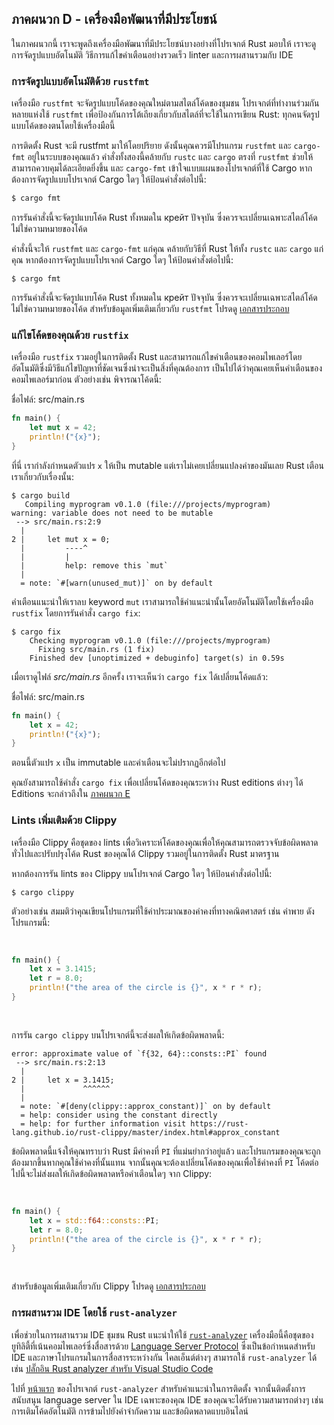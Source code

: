 ## ภาคผนวก D - เครื่องมือพัฒนาที่มีประโยชน์

ในภาคผนวกนี้ เราจะพูดถึงเครื่องมือพัฒนาที่มีประโยชน์บางอย่างที่โปรเจกต์ Rust มอบให้ เราจะดูการจัดรูปแบบอัตโนมัติ วิธีการแก้ไขคำเตือนอย่างรวดเร็ว linter และการผสานรวมกับ IDE

### การจัดรูปแบบอัตโนมัติด้วย `rustfmt`

เครื่องมือ `rustfmt` จะจัดรูปแบบโค้ดของคุณใหม่ตามสไตล์โค้ดของชุมชน โปรเจกต์ที่ทำงานร่วมกันหลายแห่งใช้ `rustfmt` เพื่อป้องกันการโต้เถียงเกี่ยวกับสไตล์ที่จะใช้ในการเขียน Rust: ทุกคนจัดรูปแบบโค้ดของตนโดยใช้เครื่องมือนี้

การติดตั้ง Rust จะมี rustfmt มาให้โดยปริยาย ดังนั้นคุณควรมีโปรแกรม `rustfmt` และ `cargo-fmt` อยู่ในระบบของคุณแล้ว คำสั่งทั้งสองนี้คล้ายกับ `rustc` และ `cargo` ตรงที่ `rustfmt` ช่วยให้สามารถควบคุมได้ละเอียดยิ่งขึ้น และ `cargo-fmt` เข้าใจแบบแผนของโปรเจกต์ที่ใช้ Cargo หากต้องการจัดรูปแบบโปรเจกต์ Cargo ใดๆ ให้ป้อนคำสั่งต่อไปนี้:

```sh
$ cargo fmt
```

การรันคำสั่งนี้จะจัดรูปแบบโค้ด Rust ทั้งหมดใน крейт ปัจจุบัน ซึ่งควรจะเปลี่ยนเฉพาะสไตล์โค้ด ไม่ใช่ความหมายของโค้ด

คำสั่งนี้จะให้ `rustfmt` และ `cargo-fmt` แก่คุณ คล้ายกับวิธีที่ Rust ให้ทั้ง `rustc` และ `cargo` แก่คุณ หากต้องการจัดรูปแบบโปรเจกต์ Cargo ใดๆ ให้ป้อนคำสั่งต่อไปนี้:

```console
$ cargo fmt
```

การรันคำสั่งนี้จะจัดรูปแบบโค้ด Rust ทั้งหมดใน крейт ปัจจุบัน ซึ่งควรจะเปลี่ยนเฉพาะสไตล์โค้ด ไม่ใช่ความหมายของโค้ด สำหรับข้อมูลเพิ่มเติมเกี่ยวกับ `rustfmt` โปรดดู [เอกสารประกอบ][rustfmt]

[rustfmt]: https://github.com/rust-lang/rustfmt

### แก้ไขโค้ดของคุณด้วย `rustfix`

เครื่องมือ `rustfix` รวมอยู่ในการติดตั้ง Rust และสามารถแก้ไขคำเตือนของคอมไพเลอร์โดยอัตโนมัติซึ่งมีวิธีแก้ไขปัญหาที่ชัดเจนซึ่งน่าจะเป็นสิ่งที่คุณต้องการ เป็นไปได้ว่าคุณเคยเห็นคำเตือนของคอมไพเลอร์มาก่อน ตัวอย่างเช่น พิจารณาโค้ดนี้:

<span class="filename">ชื่อไฟล์: src/main.rs</span>

```rust
fn main() {
    let mut x = 42;
    println!("{x}");
}
```

ที่นี่ เรากำลังกำหนดตัวแปร `x` ให้เป็น mutable แต่เราไม่เคยเปลี่ยนแปลงค่าของมันเลย Rust เตือนเราเกี่ยวกับเรื่องนั้น:

```console
$ cargo build
   Compiling myprogram v0.1.0 (file:///projects/myprogram)
warning: variable does not need to be mutable
 --> src/main.rs:2:9
  |
2 |     let mut x = 0;
  |         ----^
  |         |
  |         help: remove this `mut`
  |
  = note: `#[warn(unused_mut)]` on by default
```

คำเตือนแนะนำให้เราลบ keyword `mut` เราสามารถใช้คำแนะนำนั้นโดยอัตโนมัติโดยใช้เครื่องมือ `rustfix` โดยการรันคำสั่ง `cargo fix`:

```console
$ cargo fix
    Checking myprogram v0.1.0 (file:///projects/myprogram)
      Fixing src/main.rs (1 fix)
    Finished dev [unoptimized + debuginfo] target(s) in 0.59s
```

เมื่อเราดูไฟล์ _src/main.rs_ อีกครั้ง เราจะเห็นว่า `cargo fix` ได้เปลี่ยนโค้ดแล้ว:

<span class="filename">ชื่อไฟล์: src/main.rs</span>

```rust
fn main() {
    let x = 42;
    println!("{x}");
}
```

ตอนนี้ตัวแปร `x` เป็น immutable และคำเตือนจะไม่ปรากฏอีกต่อไป

คุณยังสามารถใช้คำสั่ง `cargo fix` เพื่อเปลี่ยนโค้ดของคุณระหว่าง Rust editions ต่างๆ ได้ Editions จะกล่าวถึงใน [ภาคผนวก E][editions]

### Lints เพิ่มเติมด้วย Clippy

เครื่องมือ Clippy คือชุดของ lints เพื่อวิเคราะห์โค้ดของคุณเพื่อให้คุณสามารถตรวจจับข้อผิดพลาดทั่วไปและปรับปรุงโค้ด Rust ของคุณได้ Clippy รวมอยู่ในการติดตั้ง Rust มาตรฐาน

หากต้องการรัน lints ของ Clippy บนโปรเจกต์ Cargo ใดๆ ให้ป้อนคำสั่งต่อไปนี้:

```console
$ cargo clippy
```

ตัวอย่างเช่น สมมติว่าคุณเขียนโปรแกรมที่ใช้ค่าประมาณของค่าคงที่ทางคณิตศาสตร์ เช่น ค่าพาย ดังโปรแกรมนี้:

<Listing file-name="src/main.rs">

```rust
fn main() {
    let x = 3.1415;
    let r = 8.0;
    println!("the area of the circle is {}", x * r * r);
}
```

</Listing>

การรัน `cargo clippy` บนโปรเจกต์นี้จะส่งผลให้เกิดข้อผิดพลาดนี้:

```text
error: approximate value of `f{32, 64}::consts::PI` found
 --> src/main.rs:2:13
  |
2 |     let x = 3.1415;
  |             ^^^^^^
  |
  = note: `#[deny(clippy::approx_constant)]` on by default
  = help: consider using the constant directly
  = help: for further information visit https://rust-lang.github.io/rust-clippy/master/index.html#approx_constant
```

ข้อผิดพลาดนี้แจ้งให้คุณทราบว่า Rust มีค่าคงที่ `PI` ที่แม่นยำกว่าอยู่แล้ว และโปรแกรมของคุณจะถูกต้องมากขึ้นหากคุณใช้ค่าคงที่นั้นแทน จากนั้นคุณจะต้องเปลี่ยนโค้ดของคุณเพื่อใช้ค่าคงที่ `PI` โค้ดต่อไปนี้จะไม่ส่งผลให้เกิดข้อผิดพลาดหรือคำเตือนใดๆ จาก Clippy:

<Listing file-name="src/main.rs">

```rust
fn main() {
    let x = std::f64::consts::PI;
    let r = 8.0;
    println!("the area of the circle is {}", x * r * r);
}
```

</Listing>

สำหรับข้อมูลเพิ่มเติมเกี่ยวกับ Clippy โปรดดู [เอกสารประกอบ][clippy]

[clippy]: https://github.com/rust-lang/rust-clippy

### การผสานรวม IDE โดยใช้ `rust-analyzer`

เพื่อช่วยในการผสานรวม IDE ชุมชน Rust แนะนำให้ใช้ [`rust-analyzer`][rust-analyzer]<!-- ignore --> เครื่องมือนี้คือชุดของยูทิลิตี้ที่เน้นคอมไพเลอร์ซึ่งสื่อสารด้วย [Language Server Protocol][lsp]<!-- ignore --> ซึ่งเป็นข้อกำหนดสำหรับ IDE และภาษาโปรแกรมในการสื่อสารระหว่างกัน ไคลเอ็นต์ต่างๆ สามารถใช้ `rust-analyzer` ได้ เช่น [ปลั๊กอิน Rust analyzer สำหรับ Visual Studio Code][vscode]

[lsp]: http://langserver.org/
[vscode]: https://marketplace.visualstudio.com/items?itemName=rust-lang.rust-analyzer

ไปที่ [หน้าแรก][rust-analyzer]<!-- ignore --> ของโปรเจกต์ `rust-analyzer` สำหรับคำแนะนำในการติดตั้ง จากนั้นติดตั้งการสนับสนุน language server ใน IDE เฉพาะของคุณ IDE ของคุณจะได้รับความสามารถต่างๆ เช่น การเติมโค้ดอัตโนมัติ การข้ามไปยังคำจำกัดความ และข้อผิดพลาดแบบอินไลน์

[rust-analyzer]: https://rust-analyzer.github.io
[editions]: appendix-05-editions.md
